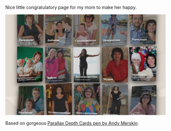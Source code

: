 Nice little congratulatory page for my mom to make her happy.

![](/static/img/screenshot.png)

Based on gorgeous [Parallax Depth Cards pen by Andy Merskin](https://codepen.io/andymerskin/pen/XNMWvQ).
